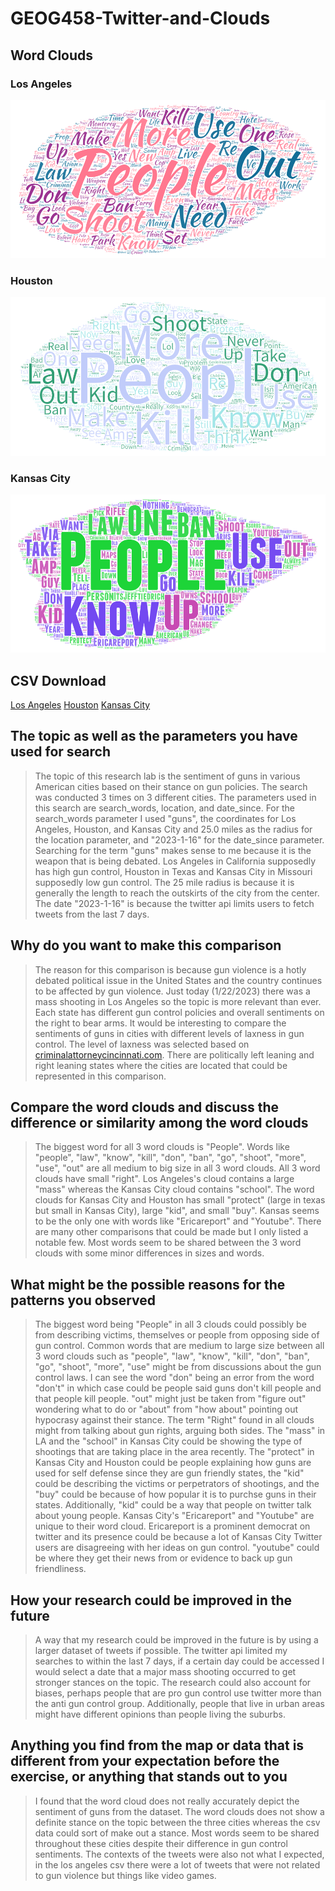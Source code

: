 # GEOG458-Twitter-and-Clouds

## Word Clouds

### Los Angeles

![Los Angeles](https://raw.githubusercontent.com/kyleung1/GEOG458-Twitter-and-Clouds/main/img/Los%20Angeles.png)

### Houston

![Houston](https://raw.githubusercontent.com/kyleung1/GEOG458-Twitter-and-Clouds/main/img/Houston.png)

### Kansas City

![Kansas City](https://raw.githubusercontent.com/kyleung1/GEOG458-Twitter-and-Clouds/main/img/Kansas%20CIty.png)

## CSV Download

[Los Angeles](https://drive.google.com/file/d/1_J7-e8KO1XHkLOnFDqcI7wEZug06mQfq/view?usp=sharing)
[Houston](https://drive.google.com/file/d/15kziXq_sYflxJbbDorqq7SihZmDq0GoU/view?usp=sharing)
[Kansas City](https://drive.google.com/file/d/1ys1GijJDxXC3qDkpc6MPFCnEECBf3w2d/view?usp=sharing)

## The topic as well as the parameters you have used for search

> The topic of this research lab is the sentiment of guns in various American cities based on their stance on gun policies. The search was conducted 3 times on 3 different cities. The parameters used in this search are search_words, location, and date_since. For the search_words parameter I used "guns", the coordinates for Los Angeles, Houston, and Kansas City and 25.0 miles as the radius for the location parameter, and "2023-1-16" for the date_since parameter. Searching for the term "guns" makes sense to me because it is the weapon that is being debated. Los Angeles in California supposedly has high gun control, Houston in Texas and Kansas City in Missouri supposedly low gun control. The 25 mile radius is because it is generally the length to reach the outskirts of the city from the center. The date "2023-1-16" is because the twitter api limits users to fetch tweets from the last 7 days.

## Why do you want to make this comparison

> The reason for this comparison is because gun violence is a hotly debated political issue in the United States and the country continues to be affected by gun violence. Just today (1/22/2023) there was a mass shooting in Los Angeles so the topic is more relevant than ever. Each state has different gun control policies and overall sentiments on the right to bear arms. It would be interesting to compare the sentiments of guns in cities with different levels of laxness in gun control. The level of laxness was selected based on [criminalattorneycincinnati.com](https://www.criminalattorneycincinnati.com/). There are politically left leaning and right leaning states where the cities are located that could be represented in this comparison.

## Compare the word clouds and discuss the difference or similarity among the word clouds

> The biggest word for all 3 word clouds is "People". Words like "people", "law", "know", "kill", "don", "ban", "go", "shoot", "more", "use", "out" are all medium to big size in all 3 word clouds. All 3 word clouds have small "right". Los Angeles's cloud contains a large "mass" whereas the Kansas City cloud contains "school". The word clouds for Kansas City and Houston has small "protect" (large in texas but small in Kansas City), large "kid", and small "buy". Kansas seems to be the only one with words like "Ericareport" and "Youtube". There are many other comparisons that could be made but I only listed a notable few. Most words seem to be shared between the 3 word clouds with some minor differences in sizes and words.

## What might be the possible reasons for the patterns you observed

> The biggest word being "People" in all 3 clouds could possibly be from describing victims, themselves or people from opposing side of gun control. Common words that are medium to large size between all 3 word clouds such as "people", "law", "know", "kill", "don", "ban", "go", "shoot", "more", "use" might be from discussions about the gun control laws. I can see the word "don" being an error from the word "don't" in which case could be people said guns don't kill people and that people kill people. "out" might just be taken from "figure out" wondering what to do or "about" from "how about" pointing out hypocrasy against their stance. The term "Right" found in all clouds might from talking about gun rights, arguing both sides. The "mass" in LA and the "school" in Kansas City could be showing the type of shootings that are taking place in the area recently. The "protect" in Kansas City and Houston could be people explaining how guns are used for self defense since they are gun friendly states, the "kid" could be describing the victims or perpetrators of shootings, and the "buy" could be because of how popular it is to purchse guns in their states. Additionally, "kid" could be a way that people on twitter talk about young people. Kansas City's "Ericareport" and "Youtube" are unique to their word cloud. Ericareport is a prominent democrat on twitter and its presence could be because a lot of Kansas City Twitter users are disagreeing with her ideas on gun control. "youtube" could be where they get their news from or evidence to back up gun friendliness.

## How your research could be improved in the future

> A way that my research could be improved in the future is by using a larger dataset of tweets if possible. The twitter api limited my searches to within the last 7 days, if a certain day could be accessed I would select a date that a major mass shooting occurred to get stronger stances on the topic. The research could also account for biases, perhaps people that are pro gun control use twitter more than the anti gun control group. Additionally, people that live in urban areas might have different opinions than people living the suburbs.

## Anything you find from the map or data that is different from your expectation before the exercise, or anything that stands out to you

> I found that the word cloud does not really accurately depict the sentiment of guns from the dataset. The word clouds does not show a definite stance on the topic between the three cities whereas the csv data could sort of make out a stance. Most words seem to be shared throughout these cities despite their difference in gun control sentiments. The contexts of the tweets were also not what I expected, in the los angeles csv there were a lot of tweets that were not related to gun violence but things like video games.
